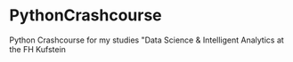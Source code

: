 # PythonCrashcourse
Python Crashcourse for my studies "Data Science &amp; Intelligent Analytics at the FH Kufstein
